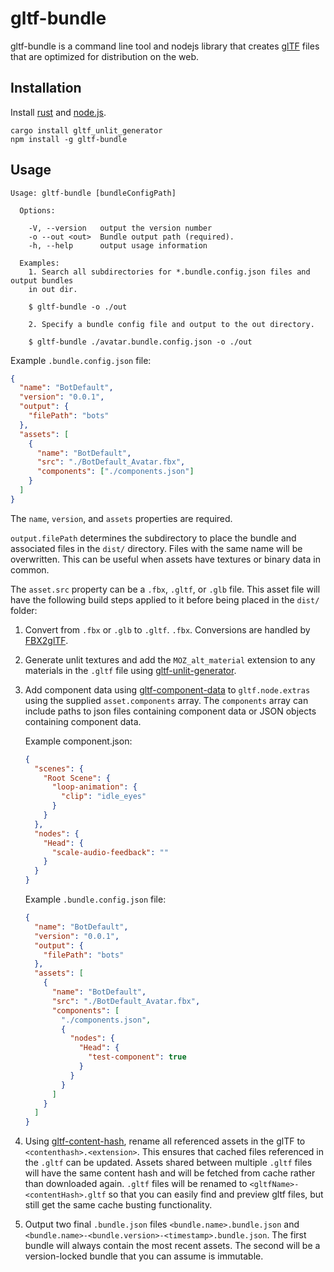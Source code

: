# gltf-bundle

gltf-bundle is a command line tool and nodejs library that creates [glTF](https://github.com/khronosgroup/gltf) files that are optimized for distribution on the web.

## Installation

Install [rust](https://www.rust-lang.org/install.html) and [node.js](https://nodejs.org/).

```
cargo install gltf_unlit_generator
npm install -g gltf-bundle
```

## Usage


```
Usage: gltf-bundle [bundleConfigPath]

  Options:

    -V, --version   output the version number
    -o --out <out>  Bundle output path (required).
    -h, --help      output usage information

  Examples:
    1. Search all subdirectories for *.bundle.config.json files and output bundles
    in out dir.

    $ gltf-bundle -o ./out

    2. Specify a bundle config file and output to the out directory.

    $ gltf-bundle ./avatar.bundle.config.json -o ./out
```

Example `.bundle.config.json` file:

```json
{
  "name": "BotDefault",
  "version": "0.0.1",
  "output": {
    "filePath": "bots"
  },
  "assets": [
    {
      "name": "BotDefault",
      "src": "./BotDefault_Avatar.fbx",
      "components": ["./components.json"]
    }
  ]
}
```

The `name`, `version`, and `assets` properties are required.

`output.filePath` determines the subdirectory to place the bundle and associated files in the `dist/` directory. Files with the same name will be overwritten. This can be useful when assets have textures or binary data in common.

The `asset.src` property can be a `.fbx`, `.gltf`, or `.glb` file. This asset file will have the following build steps applied to it before being placed in the `dist/` folder:

1.  Convert from `.fbx` or `.glb` to `.gltf`. `.fbx`. Conversions are handled by [FBX2glTF](https://github.com/facebookincubator/FBX2glTF).
2.  Generate unlit textures and add the `MOZ_alt_material` extension to any materials in the `.gltf` file using [gltf-unlit-generator](https://github.com/MozillaReality/gltf-unlit-generator).
3.  Add component data using [gltf-component-data](https://github.com/MozillaReality/gltf-component-data) to `gltf.node.extras` using the supplied `asset.components` array. The `components` array can include paths to json files containing component data or JSON objects containing component data.

    Example component.json:

    ```json
    {
      "scenes": {
        "Root Scene": {
          "loop-animation": {
            "clip": "idle_eyes"
          }
        }
      },
      "nodes": {
        "Head": {
          "scale-audio-feedback": ""
        }
      }
    }
    ```

    Example `.bundle.config.json` file:

    ```json
    {
      "name": "BotDefault",
      "version": "0.0.1",
      "output": {
        "filePath": "bots"
      },
      "assets": [
        {
          "name": "BotDefault",
          "src": "./BotDefault_Avatar.fbx",
          "components": [
            "./components.json",
            {
              "nodes": {
                "Head": {
                  "test-component": true
                }
              }
            }
          ]
        }
      ]
    }
    ```

4.  Using [gltf-content-hash](https://github.com/MozillaReality/gltf-content-hash), rename all referenced assets in the glTF to `<contenthash>.<extension>`. This ensures that cached files referenced in the `.gltf` can be updated. Assets shared between multiple `.gltf` files will have the same content hash and will be fetched from cache rather than downloaded again. `.gltf` files will be renamed to `<gltfName>-<contentHash>.gltf` so that you can easily find and preview gltf files, but still get the same cache busting functionality.
5.  Output two final `.bundle.json` files `<bundle.name>.bundle.json` and `<bundle.name>-<bundle.version>-<timestamp>.bundle.json`. The first bundle will always contain the most recent assets. The second will be a version-locked bundle that you can assume is immutable.
